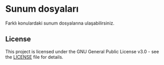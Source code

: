# Sunum dosyaları 

Farklı konulardaki sunum dosyalarına ulaşabilirsiniz.
 

## License 

This project is licensed under the GNU General Public License v3.0 - see the [LICENSE](LICENSE) file for details.

